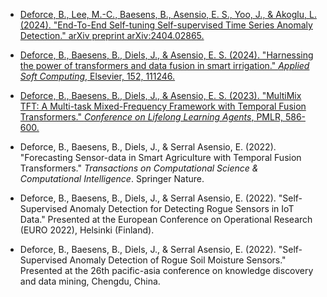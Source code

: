 - [Deforce, B., Lee, M.-C., Baesens, B., Asensio, E. S., Yoo, J., & Akoglu, L. (2024). "End-To-End Self-tuning Self-supervised Time Series Anomaly Detection." arXiv preprint arXiv:2404.02865.](https://arxiv.org/abs/2404.02865)

- [Deforce, B., Baesens, B., Diels, J., & Asensio, E. S. (2024). "Harnessing the power of transformers and data fusion in smart irrigation." *Applied Soft Computing*, Elsevier, 152, 111246.](https://doi.org/10.1016/j.asoc.2024.111246)

- [Deforce, B., Baesens, B., Diels, J., & Asensio, E. S. (2023). "MultiMix TFT: A Multi-task Mixed-Frequency Framework with Temporal Fusion Transformers." *Conference on Lifelong Learning Agents*, PMLR, 586-600.](https://proceedings.mlr.press/v232/deforce23a.html)

- Deforce, B., Baesens, B., Diels, J., & Serral Asensio, E. (2022). "Forecasting Sensor-data in Smart Agriculture with Temporal Fusion Transformers." *Transactions on Computational Science & Computational Intelligence*. Springer Nature.

- Deforce, B., Baesens, B., Diels, J., & Serral Asensio, E. (2022). "Self-Supervised Anomaly Detection for Detecting Rogue Sensors in IoT Data." Presented at the European Conference on Operational Research (EURO 2022), Helsinki (Finland).

- Deforce, B., Baesens, B., Diels, J., & Serral Asensio, E. (2022). "Self-Supervised Anomaly Detection of Rogue Soil Moisture Sensors." Presented at the 26th pacific-asia conference on knowledge discovery and data mining, Chengdu, China.
